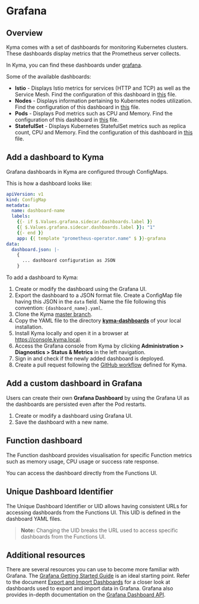 # Grafana

## Overview

Kyma comes with a set of dashboards for monitoring Kubernetes clusters. These dashboards display metrics that the Prometheus server collects.

In Kyma, you can find these dashboards under [grafana](../../templates/grafana/).

Some of the available dashboards:

* **Istio** - Displays Istio metrics for services (HTTP and TCP) as well as the Service Mesh. Find the configuration of this dashboard in [this](../../../../resources/istio/templates/monitoring/grafana/dashboards/istio-mesh.yaml) file.
* **Nodes** - Displays information pertaining to Kubernetes nodes utilization. Find the configuration of this dashboard in [this](../../templates/grafana/dashboards-1.14/nodes.yaml) file.
* **Pods** - Displays Pod metrics such as CPU and Memory. Find the configuration of this dashboard in [this](../../templates/grafana/kyma-dashboards/pods.yaml) file.
* **StatefulSet** - Displays Kubernetes StatefulSet metrics such as replica count, CPU and Memory. Find the configuration of this dashboard in [this](../../templates/grafana/dashboards-1.14/statefulset.yaml) file.

## Add a dashboard to Kyma

Grafana dashboards in Kyma are configured through ConfigMaps.

This is how a dashboard looks like:

```yaml
apiVersion: v1
kind: ConfigMap
metadata:
  name: dashboard-name
  labels:
    {{- if $.Values.grafana.sidecar.dashboards.label }}
    {{ $.Values.grafana.sidecar.dashboards.label }}: "1"
    {{- end }}
    app: {{ template "prometheus-operator.name" $ }}-grafana
data:
  dashboard.json: |-
    {
      ... dashboard configuration as JSON
    }
```

To add a dashboard to Kyma:

1. Create or modify the dashboard using the Grafana UI.
2. Export the dashboard to a JSON format file. Create a ConfigMap file having this JSON in the `data` field. Name the file following this convention: `{dashboard_name}.yaml`.
3. Clone the Kyma [master branch](https://github.com/kyma-project/kyma).
4. Copy the YAML file to the directory **[kyma-dashboards](../../templates/grafana/kyma-dashboards/)** of your local installation.
5. Install Kyma locally and open it in a browser at https://console.kyma.local.
6. Access the Grafana console from Kyma by clicking **Administration > Diagnostics > Status & Metrics** in the left navigation.  
7. Sign in and check if the newly added dashboard is deployed.  
8. Create a pull request following the [GitHub workflow](https://github.com/kyma-project/community/blob/main/contributing/03-git-workflow.md) defined for Kyma.

## Add a custom dashboard in Grafana

Users can create their own **Grafana Dashboard** by using the Grafana UI as the dashboards are persisted even after the Pod restarts.

1. Create or modify a dashboard using Grafana UI.
2. Save the dashboard with a new name.

## Function dashboard

The Function dashboard provides visualisation for specific Function metrics such as memory usage, CPU usage or success rate response.

You can access the dashboard directly from the Functions UI.

## Unique Dashboard Identifier

The Unique Dashboard Identifier or UID allows having consistent URLs for accessing dashboards from the Functions UI.
This UID is defined in the dashboard YAML files.

>**Note:** Changing the UID breaks the URL used to access specific dashboards from the Functions UI.

## Additional resources

There are several resources you can use to become more familiar with Grafana. The [Grafana Getting Started Guide](http://docs.grafana.org/guides/getting_started/) is an ideal starting point. Refer to the document [Export and Import Dashboards](http://docs.grafana.org/reference/export_import/) for a closer look at dashboards used to export and import data in Grafana. Grafana also provides in-depth documentation on the [Grafana Dashboard API](http://docs.grafana.org/http_api/dashboard/).
